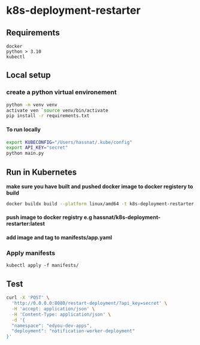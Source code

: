 # k8s-deployment-restarter

## Requirements
    docker
    python > 3.10
    kubectl

## Local setup

### create a python virtual environement 
```bash
python -m venv venv
activate ven `source venv/bin/activate
pip install -r requirements.txt
```
#### To run locally
```bash
export KUBECONFIG="/Users/hassnat/.kube/config"
export API_KEY="secret"
python main.py
```
## Run in Kubernetes

**make sure you have built and pushed docker image to docker registery to build**
```bash
docker buildx build --platform linux/amd64 -t k8s-deployment-restarter:latest .
```

#### push image to docker registry e.g hassnat/k8s-deployment-restarter:latest

#### add image and tag to manifests/app.yaml

### Apply manifests
    kubectl apply -f manifests/


## Test
```bash
curl -X 'POST' \
  'http://0.0.0.0:8080/restart-deployment/?api_key=secret' \
  -H 'accept: application/json' \
  -H 'Content-Type: application/json' \
  -d '{
  "namespace": "edyou-dev-apps",
  "deployment": "notification-worker-deployment"
}'
```

